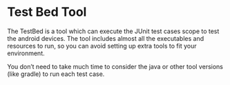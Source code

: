 # Test Bed Tool

The TestBed is a tool which can execute the JUnit test cases scope to test the android devices. 
The tool includes almost all the executables and resources to run, 
so you can avoid setting up extra tools to fit your environment.

You don’t need to take much time to consider the java 
or other tool versions (like gradle) to run each test case.
